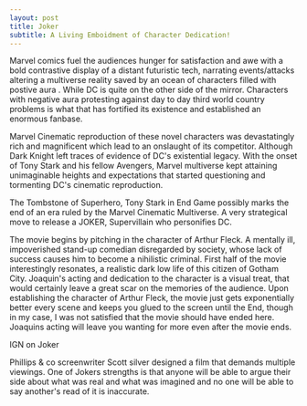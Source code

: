```yaml
---
layout: post
title: Joker
subtitle: A Living Emboidment of Character Dedication!
---
```


Marvel comics fuel the audiences hunger for satisfaction and awe with a bold contrastive display of a distant futuristic tech, narrating events/attacks altering a multiverse reality saved by an ocean of characters filled with postive aura . While DC is quite on the other side of the mirror. Characters with negative aura protesting against day to day third world country problems is what that has fortified its existence and established an enormous fanbase.

Marvel Cinematic reproduction of these novel characters was devastatingly rich and magnificent which lead to an onslaught of its competitor. Although Dark Knight left traces of  evidence of DC's existential legacy. With the onset of Tony Stark and his fellow Avengers,  Marvel multiverse kept attaining unimaginable heights and expectations that started questioning and tormenting DC's cinematic reproduction. 

The Tombstone of Superhero, Tony Stark in End Game possibly marks the end of an era ruled by the Marvel Cinematic Multiverse. A very strategical move to release a JOKER, Supervillain who personifies DC. 

The movie begins by pitching in the character of  Arthur Fleck. A mentally ill, impoverished stand-up comedian disregarded by society, whose lack of success causes him to become a nihilistic criminal. First half of the movie interestingly resonates, a realistic dark low life of this citizen of Gotham City. Joaquin's acting and dedication to the character is a visual treat, that would certainly leave a great scar on the memories of the audience. Upon establishing the character of Arthur Fleck, the movie just gets exponentially better every scene and keeps you glued to the screen until the End, though in my case, I was not satisfied that the movie should have ended here. Joaquins acting will leave you wanting for more even after the movie ends.

IGN on Joker 

Phillips & co screenwriter Scott silver designed a film that demands multiple viewings. One of Jokers strengths is that anyone will be able to argue their side about what was real and what was imagined and no one will be able to say another's read of it is inaccurate.

